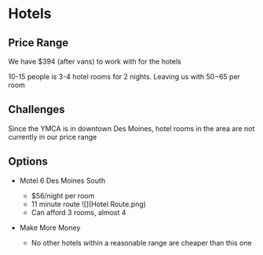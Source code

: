 # Hotels

## Price Range

We have $394 (after vans) to work with for the hotels

10-15 people is 3-4 hotel rooms for 2 nights. Leaving us with $50-$65 per room

## Challenges

Since the YMCA is in downtown Des Moines, hotel rooms in the area are not currently in our price range

## Options

* Motel 6 Des Moines South 
	* $56/night per room
	* 11 minute route ![](Hotel Route.png)
	* Can afford 3 rooms, almost 4


* Make More Money
	* No other hotels within a reasonable range are cheaper than this one